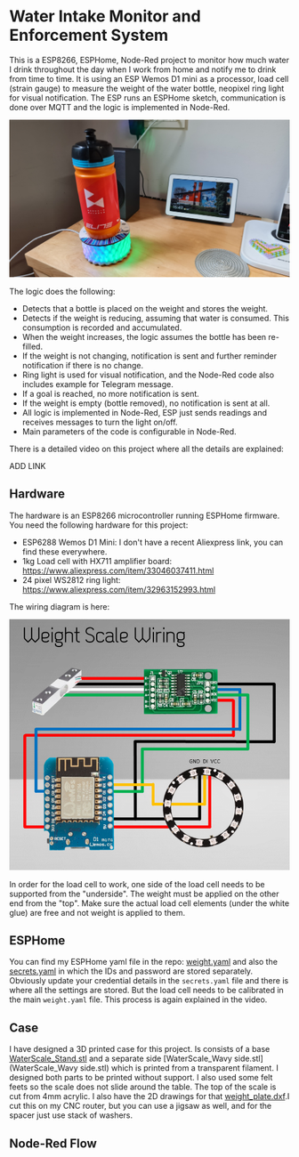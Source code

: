 # Water Intake Monitor and Enforcement System

This is a ESP8266, ESPHome, Node-Red project to monitor how much water I drink throughout the day when I work from home and notify me to drink from time to time.
It is using an ESP Wemos D1 mini as a processor, load cell (strain gauge) to measure the weight of the water bottle, neopixel ring light for visual notification. The ESP runs an ESPHome sketch, communication is done over MQTT and the logic is implemented in Node-Red.

![Finished Project](finished_project.jpg)

The logic does the following:
- Detects that a bottle is placed on the weight and stores the weight.
- Detects if the weight is reducing, assuming that water is consumed. This consumption is recorded and accumulated.
- When the weight increases, the logic assumes the bottle has been re-filled.
- If the weight is not changing, notification is sent and further reminder notification if there is no change.
- Ring light is used for visual notification, and the Node-Red code also includes example for Telegram message.
- If a goal is reached, no more notification is sent.
- If the weight is empty (bottle removed), no notification is sent at all.
- All logic is implemented in Node-Red, ESP just sends readings and receives messages to turn the light on/off.
- Main parameters of the code is configurable in Node-Red.

There is a detailed video on this project where all the details are explained:

ADD LINK

## Hardware

The hardware is an ESP8266 microcontroller running ESPHome firmware. You need the following hardware for this project:
- ESP6288 Wemos D1 Mini: I don't have a recent Aliexpress link, you can find these everywhere.
- 1kg Load cell with HX711 amplifier board: https://www.aliexpress.com/item/33046037411.html
- 24 pixel WS2812 ring light: https://www.aliexpress.com/item/32963152993.html

The wiring diagram is here:

![Wiring diagram](wiring.png)

In order for the load cell to work, one side of the load cell needs to be supported from the "underside". The weight must be applied on the other end from the "top". Make sure the actual load cell elements (under the white glue) are free and not weight is applied to them.

## ESPHome

You can find my ESPHome yaml file in the repo: [weight.yaml](weight.yaml) and also the [secrets.yaml](secrets.yaml) in which the IDs and password are stored separately.
Obviously update your credential details in the `secrets.yaml` file and there is where all the settings are stored. But the load cell needs to be calibrated in the main `weight.yaml` file. This process is again explained in the video.

## Case

I have designed a 3D printed case for this project. Is consists of a base [WaterScale_Stand.stl](WaterScale_Stand.stl) and a separate side [WaterScale_Wavy side.stl](WaterScale_Wavy side.stl) which is printed from a transparent filament. I designed both parts to be printed without support. I also used some felt feets so the scale does not slide around the table.
The top of the scale is cut from 4mm acrylic. I also have the 2D drawings for that [weight_plate.dxf](weight_plate.dxf).I cut this on my CNC router, but you can use a jigsaw as well, and for the spacer just use stack of washers.

## Node-Red Flow


